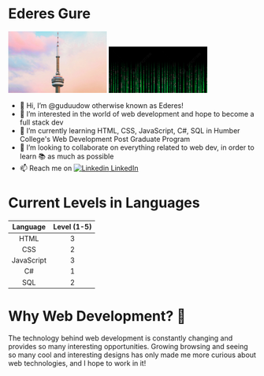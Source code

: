 # Ederes Gure

<img src="images/cn-tower-canada-wallpaper-1440x900-wallpaper.jpg" width="200"> <img src="images/matrix.jpg" width="200">



- 👋 Hi, I’m @guduudow otherwise known as Ederes!
- 👀 I’m interested in the world of web development and hope to become a full stack dev
- 🌱 I’m currently learning HTML, CSS, JavaScript, C#, SQL in Humber College's Web Development Post Graduate Program
- 💞️ I’m looking to collaborate on everything related to web dev, in order to learn 📚 as much as possible
- 📫 Reach me on [![Linkedin](https://i.stack.imgur.com/gVE0j.png) LinkedIn](https://www.linkedin.com/in/ederes-gure-383b87223/)

# Current Levels in Languages
|Language|Level (1-5)|
|:-----:|:----:|
|HTML|3|
|CSS|2|
|JavaScript|3|
|C#|1|
|SQL|2|

# Why Web Development? 🤨

The technology behind web development is constantly changing and provides so many interesting opportunities. Growing browsing and seeing so many cool and interesting designs has only made me more curious about web technologies, and I hope to work in it!


<!---
jaalle1/jaalle1 is a ✨ special ✨ repository because its `README.md` (this file) appears on your GitHub profile.
You can click the Preview link to take a look at your changes.
--->
